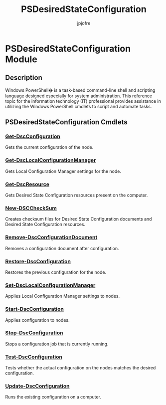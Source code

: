 ﻿---
title: PSDesiredStateConfiguration
description: 
keywords: powershell, cmdlet
author: jpjofre
manager: carolz
ms.date: 2016-09-27
ms.topic: reference
ms.prod: powershell
ms.technology: powershell
Module Name: PSDesiredStateConfiguration
Module Guid: ced422f3-86a4-4841-9f80-a713eac9522a
Download Help Link: http://go.microsoft.com/fwlink/?LinkId=280237
Help Version: 4.0.0.2
Locale: en-US
---

# PSDesiredStateConfiguration Module
## Description
Windows PowerShell� is a task-based command-line shell and scripting language designed especially for system administration. This reference topic for the information technology (IT) professional provides assistance in utilizing the Windows PowerShell cmdlets to script and automate tasks.

## PSDesiredStateConfiguration Cmdlets
### [Get-DscConfiguration](Get-DscConfiguration.md)
Gets the current configuration of the node.


### [Get-DscLocalConfigurationManager](Get-DscLocalConfigurationManager.md)
Gets Local Configuration Manager settings for the node.


### [Get-DscResource](Get-DscResource.md)
Gets Desired State Configuration resources present on the computer.


### [New-DSCCheckSum](New-DSCCheckSum.md)
Creates checksum files for Desired State Configuration documents and Desired State Configuration resources.


### [Remove-DscConfigurationDocument](Remove-DscConfigurationDocument.md)
Removes a configuration document after configuration.


### [Restore-DscConfiguration](Restore-DscConfiguration.md)
Restores the previous configuration for the node.


### [Set-DscLocalConfigurationManager](Set-DscLocalConfigurationManager.md)
Applies Local Configuration Manager settings to nodes.


### [Start-DscConfiguration](Start-DscConfiguration.md)
Applies configuration to nodes.


### [Stop-DscConfiguration](Stop-DscConfiguration.md)
Stops a configuration job that is currently running.


### [Test-DscConfiguration](Test-DscConfiguration.md)
Tests whether the actual configuration on the nodes matches the desired configuration.


### [Update-DscConfiguration](Update-DscConfiguration.md)
Runs the existing configuration on a computer.

